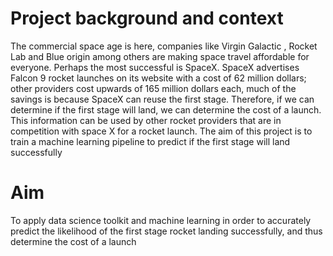 # Project background and context
The commercial space age is here, companies like Virgin Galactic , Rocket Lab  and  Blue origin among others are making space travel affordable for everyone. Perhaps the most successful is SpaceX. SpaceX advertises Falcon 9 rocket launches on its website with a cost of 62 million dollars; other providers cost upwards of 165 million dollars each, much of the savings is because SpaceX can reuse the first stage. Therefore, if we can determine if the first stage will land, we can determine the cost of a launch. This information can be used by other rocket providers that are in competition with space X for a rocket launch. The aim of this project is to train a machine learning pipeline to predict if the first stage will land successfully

# Aim
To apply data science toolkit and machine learning in order to accurately predict the likelihood of the first stage rocket landing successfully, and thus determine the cost of a launch


